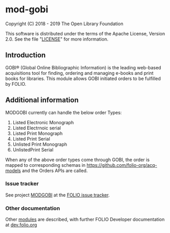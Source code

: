 # mod-gobi

Copyright (C) 2018 - 2019 The Open Library Foundation

This software is distributed under the terms of the Apache License,
Version 2.0. See the file "[LICENSE](LICENSE)" for more information.

## Introduction

GOBI® (Global Online Bibliographic Information) is the leading web-based
acquisitions tool for finding, ordering and managing e-books and print books
for libraries. This module allows GOBI initiated orders to be fulfilled by
FOLIO.

## Additional information
MODGOBI currently can handle the below order Types:
1. Listed Electronic Monograph
2. Listed Electrnoic serial
3. Listed Print Monograph
4. Listed Print Serial
5. Unlisted Print Monograph
6. UnlistedPrint Serial

When any of the above order types come through GOBI, the order is mapped to corresponding schemas in https://github.com/folio-org/acq-models
and the Orders APIs are called. 

### Issue tracker

See project [MODGOBI](https://issues.folio.org/browse/MODGOBI)
at the [FOLIO issue tracker](https://dev.folio.org/guidelines/issue-tracker).

### Other documentation

Other [modules](https://dev.folio.org/source-code/#server-side) are described,
with further FOLIO Developer documentation at
[dev.folio.org](https://dev.folio.org/)
